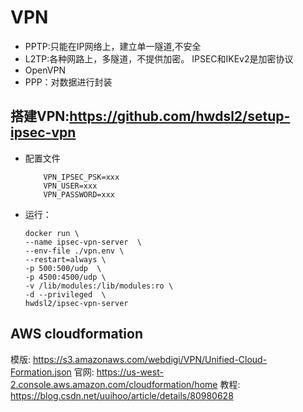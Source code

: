 # VPN
- PPTP:只能在IP网络上，建立单一隧道,不安全
- L2TP:各种网路上，多隧道，不提供加密。 IPSEC和IKEv2是加密协议
- OpenVPN
- PPP：对数据进行封装
## 搭建VPN:https://github.com/hwdsl2/setup-ipsec-vpn
- 配置文件
    ```vpn.env:
        VPN_IPSEC_PSK=xxx
        VPN_USER=xxx
        VPN_PASSWORD=xxx
    ```
- 运行：
    ```
    docker run \
    --name ipsec-vpn-server  \
    --env-file ./vpn.env \
    --restart=always \
    -p 500:500/udp  \
    -p 4500:4500/udp \
    -v /lib/modules:/lib/modules:ro \
    -d --privileged  \
    hwdsl2/ipsec-vpn-server
    ```
## AWS cloudformation
模版: https://s3.amazonaws.com/webdigi/VPN/Unified-Cloud-Formation.json
官网: https://us-west-2.console.aws.amazon.com/cloudformation/home
教程: https://blog.csdn.net/uuihoo/article/details/80980628


